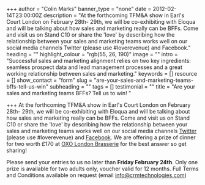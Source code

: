 +++
author = "Colin Marks"
banner_type = "none"
date = 2012-02-14T23:00:00Z
description = "At the forthcoming TFM&A show in Earl's Court London on February 28th- 29th, we will be co-exhibiting with Eloqua and will be talking about how sales and marketing really can be BFFs. Come and visit us on Stand C10 or share the 'love' by describing how the relationship between your sales and marketing teams works well on our social media channels Twitter (please use #loverevenue) and Facebook."
heading = ""
highlight_colour = "rgb(55, 26, 190)"
image = ""
intro = "Successful sales and marketing alignment relies on two key ingredients: seamless prospect data and lead management processes and a great working relationship between sales and marketing."
keywords = []
resource = []
show_contact = "form"
slug = "are-your-sales-and-marketing-teams-bffs-tell-us-win"
subheading = ""
tags = []
testimonial = ""
title = "Are your sales and marketing teams BFFs? Tell us to win! "

+++
At the forthcoming TFM&A show in Earl's Court London on February 28th- 29th, we will be co-exhibiting with Eloqua and will be talking about how sales and marketing really can be BFFs. Come and visit us on Stand C10 or share the 'love' by describing how the relationship between your sales and marketing teams works well on our social media channels [Twitter](https://twitter.com/crmtechnologies) (please use #loverevenue) and [Facebook](https://www.facebook.com/crmtechnologies). We are offering a prize of dinner for two worth £170 at [OXO London Brasserie](http://www.harveynichols.com/restaurant/the-oxo-tower/) for the best answer so get sharing!

Please send your entries to us no later than **Friday February 24th**. Only one prize is available for two adults only, voucher valid for 12 months. Full Terms and Conditions available on request (email [info@crmtechnologies.com](mailto:info@crmtechnologies.com))